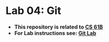 #  **Lab 04: Git**

- **This repository is related to [CS 61B](https://github.com/abdullahkhfb/sp24)**
- **For Lab instructions see: [Git Lab](https://sp24.datastructur.es/labs/lab04/)**
